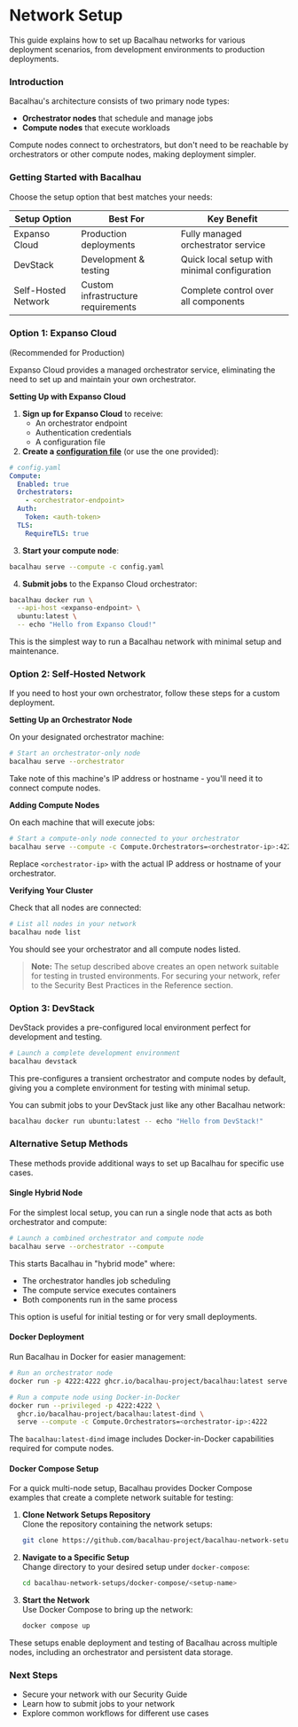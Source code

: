 # Network Setup

This guide explains how to set up Bacalhau networks for various deployment scenarios, from development environments to production deployments.

### Introduction

Bacalhau's architecture consists of two primary node types:

* **Orchestrator nodes** that schedule and manage jobs
* **Compute nodes** that execute workloads

Compute nodes connect to orchestrators, but don't need to be reachable by orchestrators or other compute nodes, making deployment simpler.

### Getting Started with Bacalhau

Choose the setup option that best matches your needs:

| Setup Option        | Best For                           | Key Benefit                                  |
| ------------------- | ---------------------------------- | -------------------------------------------- |
| Expanso Cloud       | Production deployments             | Fully managed orchestrator service           |
| DevStack            | Development & testing              | Quick local setup with minimal configuration |
| Self-Hosted Network | Custom infrastructure requirements | Complete control over all components         |

### Option 1: Expanso Cloud&#x20;

(Recommended for Production)

Expanso Cloud provides a managed orchestrator service, eliminating the need to set up and maintain your own orchestrator.

**Setting Up with Expanso Cloud**

1. **Sign up for Expanso Cloud** to receive:
   * An orchestrator endpoint
   * Authentication credentials
   * A configuration file
2. **Create a** [**configuration file**](https://app.gitbook.com/s/6P82bTsk0U7YoGty7i8i/guides/configuration-management/write-a-config.yaml) (or use the one provided):

```yaml
# config.yaml
Compute:
  Enabled: true
  Orchestrators:
    - <orchestrator-endpoint>
  Auth:
    Token: <auth-token>
  TLS:
    RequireTLS: true
```

3. **Start your compute node**:

```bash
bacalhau serve --compute -c config.yaml
```

4. **Submit jobs** to the Expanso Cloud orchestrator:

```bash
bacalhau docker run \
  --api-host <expanso-endpoint> \
  ubuntu:latest \
  -- echo "Hello from Expanso Cloud!"
```

This is the simplest way to run a Bacalhau network with minimal setup and maintenance.

### Option 2: Self-Hosted Network

If you need to host your own orchestrator, follow these steps for a custom deployment.

**Setting Up an Orchestrator Node**

On your designated orchestrator machine:

```bash
# Start an orchestrator-only node
bacalhau serve --orchestrator
```

Take note of this machine's IP address or hostname - you'll need it to connect compute nodes.

**Adding Compute Nodes**

On each machine that will execute jobs:

```bash
# Start a compute-only node connected to your orchestrator
bacalhau serve --compute -c Compute.Orchestrators=<orchestrator-ip>:4222
```

Replace `<orchestrator-ip>` with the actual IP address or hostname of your orchestrator.

**Verifying Your Cluster**

Check that all nodes are connected:

```bash
# List all nodes in your network
bacalhau node list
```

You should see your orchestrator and all compute nodes listed.

> **Note:** The setup described above creates an open network suitable for testing in trusted environments. For securing your network, refer to the Security Best Practices in the Reference section.

### Option 3: DevStack

DevStack provides a pre-configured local environment perfect for development and testing.

```bash
# Launch a complete development environment
bacalhau devstack
```

This pre-configures a transient orchestrator and compute nodes by default, giving you a complete environment for testing with minimal setup.

You can submit jobs to your DevStack just like any other Bacalhau network:

```bash
bacalhau docker run ubuntu:latest -- echo "Hello from DevStack!"
```

### Alternative Setup Methods

These methods provide additional ways to set up Bacalhau for specific use cases.

#### Single Hybrid Node

For the simplest local setup, you can run a single node that acts as both orchestrator and compute:

```bash
# Launch a combined orchestrator and compute node
bacalhau serve --orchestrator --compute
```

This starts Bacalhau in "hybrid mode" where:

* The orchestrator handles job scheduling
* The compute service executes containers
* Both components run in the same process

This option is useful for initial testing or for very small deployments.

#### Docker Deployment

Run Bacalhau in Docker for easier management:

```bash
# Run an orchestrator node
docker run -p 4222:4222 ghcr.io/bacalhau-project/bacalhau:latest serve --orchestrator

# Run a compute node using Docker-in-Docker
docker run --privileged -p 4222:4222 \
  ghcr.io/bacalhau-project/bacalhau:latest-dind \
  serve --compute -c Compute.Orchestrators=<orchestrator-ip>:4222
```

The `bacalhau:latest-dind` image includes Docker-in-Docker capabilities required for compute nodes.

#### Docker Compose Setup

For a quick multi-node setup, Bacalhau provides Docker Compose examples that create a complete network suitable for testing:

1.  **Clone Network Setups Repository**\
    Clone the repository containing the network setups:

    ```bash
    git clone https://github.com/bacalhau-project/bacalhau-network-setups.git
    ```
2.  **Navigate to a Specific Setup**\
    Change directory to your desired setup under `docker-compose`:

    ```bash
    cd bacalhau-network-setups/docker-compose/<setup-name>
    ```
3.  **Start the Network**\
    Use Docker Compose to bring up the network:

    ```bash
    docker compose up
    ```

These setups enable deployment and testing of Bacalhau across multiple nodes, including an orchestrator and persistent data storage.

### Next Steps

* Secure your network with our Security Guide
* Learn how to submit jobs to your network
* Explore common workflows for different use cases
